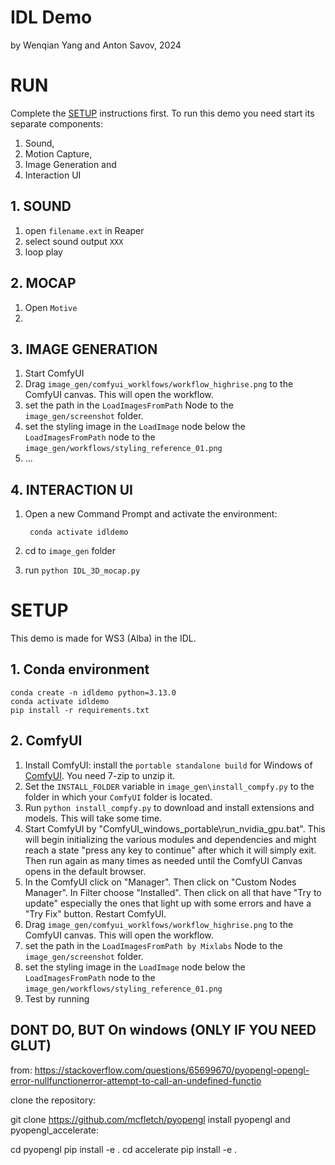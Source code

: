 # IDL Demo

by Wenqian Yang and Anton Savov, 2024

# RUN

Complete the [SETUP](#setup) instructions first.
To run this demo you need start its separate components:
1. Sound,
2. Motion Capture,
3. Image Generation and
4. Interaction UI



## 1. SOUND
1. open `filename.ext` in Reaper
2. select sound output `XXX`
3. loop play

## 2. MOCAP
1. Open `Motive`
2. 

## 3. IMAGE GENERATION
1. Start ComfyUI 
2. Drag `image_gen/comfyui_worklfows/workflow_highrise.png` to the ComfyUI canvas. This will open the workflow.
3. set the path in the `LoadImagesFromPath` Node to the `image_gen/screenshot` folder.
4. set the styling image in the `LoadImage` node below the `LoadImagesFromPath` node to the `image_gen/workflows/styling_reference_01.png`
5. ...

## 4. INTERACTION UI
1. Open a new Command Prompt and activate the environment:
    
        conda activate idldemo
2. cd to `image_gen` folder
3. run `python IDL_3D_mocap.py`


# SETUP

This demo is made for WS3 (Alba) in the IDL.

## 1. Conda environment

    conda create -n idldemo python=3.13.0
    conda activate idldemo
    pip install -r requirements.txt

## 2. ComfyUI

1. Install ComfyUI: install the `portable standalone build` for Windows of [ComfyUI](https://github.com/comfyanonymous/ComfyUI?tab=readme-ov-file#installing). You need 7-zip to unzip it.
2. Set the `INSTALL_FOLDER` variable in `image_gen\install_compfy.py` to the folder in which your `ComfyUI` folder is located.
3. Run `python install_compfy.py` to download and install extensions and models. This will take some time.
4. Start ComfyUI by "ComfyUI_windows_portable\run_nvidia_gpu.bat". This will begin initializing the various modules and dependencies and might reach a state "press any key to continue" after which it will simply exit. Then run again as many times as needed until the ComfyUI Canvas opens in the default browser.
5. In the ComfyUI click on "Manager". Then click on "Custom Nodes Manager". In Filter choose "Installed". Then click on all that have  "Try to update" especially the ones that light up with some errors and have a "Try Fix" button. Restart ComfyUI.
4. Drag `image_gen/comfyui_worklfows/workflow_highrise.png` to the ComfyUI canvas. This will open the workflow.
5. set the path in the `LoadImagesFromPath by Mixlabs` Node to the `image_gen/screenshot` folder.
6. set the styling image in the `LoadImage` node below the `LoadImagesFromPath` node to the `image_gen/workflows/styling_reference_01.png`
7. Test by running




## DONT DO, BUT On windows (ONLY IF YOU NEED GLUT)

from: https://stackoverflow.com/questions/65699670/pyopengl-opengl-error-nullfunctionerror-attempt-to-call-an-undefined-functio


clone the repository:

git clone https://github.com/mcfletch/pyopengl
install pyopengl and pyopengl_accelerate:

cd pyopengl
pip install -e .
cd accelerate
pip install -e .
